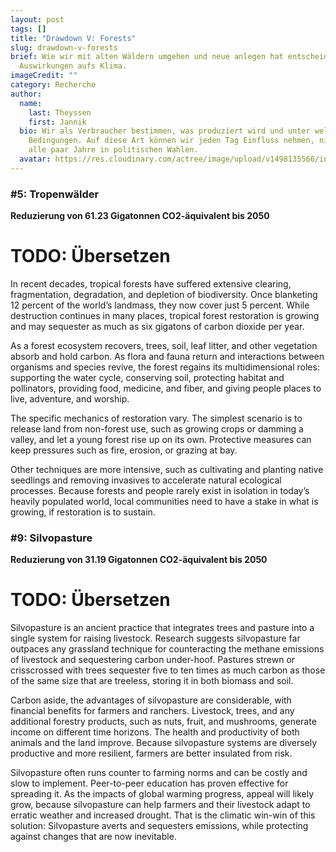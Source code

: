 ```yaml
---
layout: post
tags: []
title: "Drawdown V: Forests"
slug: drawdown-v-forests
brief: Wie wir mit alten Wäldern umgehen und neue anlegen hat entscheidende
  Auswirkungen aufs Klima.
imageCredit: ""
category: Recherche
author:
  name:
    last: Theyssen
    first: Jannik
  bio: Wir als Verbraucher bestimmen, was produziert wird und unter welchen
    Bedingungen. Auf diese Art können wir jeden Tag Einfluss nehmen, nicht nur
    alle paar Jahre in politischen Wahlen.
  avatar: https://res.cloudinary.com/actree/image/upload/v1498135566/insd6zoaomn2bxqhjwrh.jpg
---
```


### \#5: Tropenwälder

**Reduzierung von 61.23 Gigatonnen CO2-äquivalent bis 2050**
# TODO: Übersetzen

In recent decades, tropical forests have suffered extensive clearing, fragmentation, degradation, and depletion of biodiversity. Once blanketing 12 percent of the world’s landmass, they now cover just 5 percent. While destruction continues in many places, tropical forest restoration is growing and may sequester as much as six gigatons of carbon dioxide per year.

As a forest ecosystem recovers, trees, soil, leaf litter, and other vegetation absorb and hold carbon. As flora and fauna return and interactions between organisms and species revive, the forest regains its multidimensional roles: supporting the water cycle, conserving soil, protecting habitat and pollinators, providing food, medicine, and fiber, and giving people places to live, adventure, and worship.

The specific mechanics of restoration vary. The simplest scenario is to release land from non-forest use, such as growing crops or damming a valley, and let a young forest rise up on its own. Protective measures can keep pressures such as fire, erosion, or grazing at bay.

Other techniques are more intensive, such as cultivating and planting native seedlings and removing invasives to accelerate natural ecological processes. Because forests and people rarely exist in isolation in today’s heavily populated world, local communities need to have a stake in what is growing, if restoration is to sustain.



### \#9: Silvopasture

**Reduzierung von 31.19 Gigatonnen CO2-äquivalent bis 2050**
# TODO: Übersetzen


Silvopasture is an ancient practice that integrates trees and pasture into a single system for raising livestock. Research suggests silvopasture far outpaces any grassland technique for counteracting the methane emissions of livestock and sequestering carbon under-hoof. Pastures strewn or crisscrossed with trees sequester five to ten times as much carbon as those of the same size that are treeless, storing it in both biomass and soil.

Carbon aside, the advantages of silvopasture are considerable, with financial benefits for farmers and ranchers. Livestock, trees, and any additional forestry products, such as nuts, fruit, and mushrooms, generate income on different time horizons. The health and productivity of both animals and the land improve. Because silvopasture systems are diversely productive and more resilient, farmers are better insulated from risk.

Silvopasture often runs counter to farming norms and can be costly and slow to implement. Peer-to-peer education has proven effective for spreading it. As the impacts of global warming progress, appeal will likely grow, because silvopasture can help farmers and their livestock adapt to erratic weather and increased drought. That is the climatic win-win of this solution: Silvopasture averts and sequesters emissions, while protecting against changes that are now inevitable.

